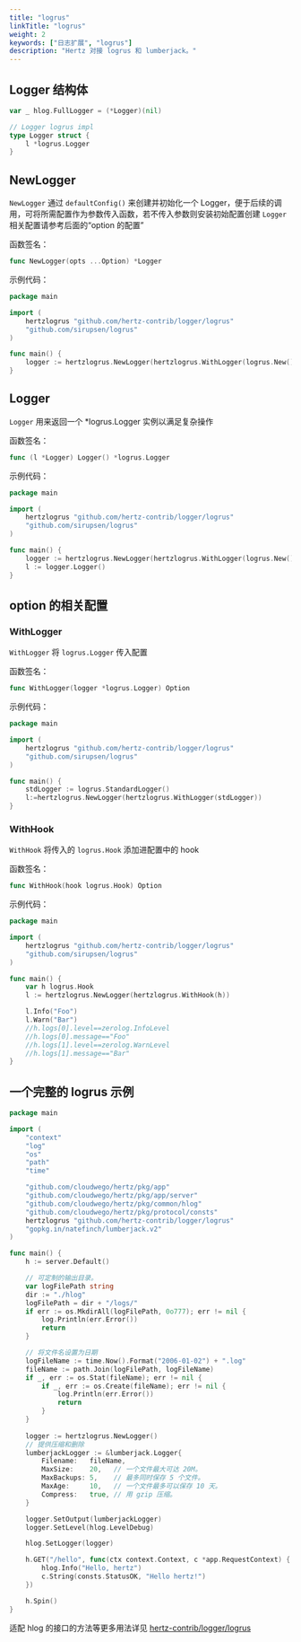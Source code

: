 ```yaml
---
title: "logrus"
linkTitle: "logrus"
weight: 2
keywords: ["日志扩展", "logrus"]
description: "Hertz 对接 logrus 和 lumberjack。"
---
```


## Logger 结构体

```go
var _ hlog.FullLogger = (*Logger)(nil)

// Logger logrus impl
type Logger struct {
    l *logrus.Logger
}
```

## NewLogger

`NewLogger` 通过 `defaultConfig()` 来创建并初始化一个 Logger，便于后续的调用，可将所需配置作为参数传入函数，若不传入参数则安装初始配置创建 `Logger`
相关配置请参考后面的“option 的配置”

函数签名：

```go
func NewLogger(opts ...Option) *Logger
```

示例代码：

```go
package main

import (
    hertzlogrus "github.com/hertz-contrib/logger/logrus"
    "github.com/sirupsen/logrus"
)

func main() {
    logger := hertzlogrus.NewLogger(hertzlogrus.WithLogger(logrus.New()))
}
```

## Logger

`Logger` 用来返回一个 *logrus.Logger 实例以满足复杂操作

函数签名：

```go
func (l *Logger) Logger() *logrus.Logger
```

示例代码：

```go
package main

import (
    hertzlogrus "github.com/hertz-contrib/logger/logrus"
    "github.com/sirupsen/logrus"
)

func main() {
    logger := hertzlogrus.NewLogger(hertzlogrus.WithLogger(logrus.New()))
    l := logger.Logger()
}
```

## option 的相关配置

### WithLogger

`WithLogger` 将 `logrus.Logger` 传入配置

函数签名：

```go
func WithLogger(logger *logrus.Logger) Option 
```

示例代码：

```go
package main

import (
    hertzlogrus "github.com/hertz-contrib/logger/logrus"
    "github.com/sirupsen/logrus"
)

func main() {
    stdLogger := logrus.StandardLogger()
    l:=hertzlogrus.NewLogger(hertzlogrus.WithLogger(stdLogger))
}
```

### WithHook

`WithHook` 将传入的 `logrus.Hook` 添加进配置中的 hook

函数签名：

```go
func WithHook(hook logrus.Hook) Option 
```

示例代码：

```go
package main

import (
    hertzlogrus "github.com/hertz-contrib/logger/logrus"
    "github.com/sirupsen/logrus"
)

func main() {
    var h logrus.Hook
    l := hertzlogrus.NewLogger(hertzlogrus.WithHook(h))

    l.Info("Foo")
    l.Warn("Bar")
    //h.logs[0].level==zerolog.InfoLevel
    //h.logs[0].message=="Foo"
    //h.logs[1].level==zerolog.WarnLevel
    //h.logs[1].message=="Bar"
}

```

## 一个完整的 logrus 示例

```go
package main

import (
	"context"
	"log"
	"os"
	"path"
	"time"

	"github.com/cloudwego/hertz/pkg/app"
	"github.com/cloudwego/hertz/pkg/app/server"
	"github.com/cloudwego/hertz/pkg/common/hlog"
	"github.com/cloudwego/hertz/pkg/protocol/consts"
	hertzlogrus "github.com/hertz-contrib/logger/logrus"
	"gopkg.in/natefinch/lumberjack.v2"
)

func main() {
	h := server.Default()

    // 可定制的输出目录。
	var logFilePath string
	dir := "./hlog"
	logFilePath = dir + "/logs/"
	if err := os.MkdirAll(logFilePath, 0o777); err != nil {
		log.Println(err.Error())
		return
	}

    // 将文件名设置为日期
	logFileName := time.Now().Format("2006-01-02") + ".log"
	fileName := path.Join(logFilePath, logFileName)
	if _, err := os.Stat(fileName); err != nil {
		if _, err := os.Create(fileName); err != nil {
			log.Println(err.Error())
			return
		}
	}
	
	logger := hertzlogrus.NewLogger()
    // 提供压缩和删除
	lumberjackLogger := &lumberjack.Logger{
		Filename:   fileName,
		MaxSize:    20,   // 一个文件最大可达 20M。
		MaxBackups: 5,    // 最多同时保存 5 个文件。
		MaxAge:     10,   // 一个文件最多可以保存 10 天。
		Compress:   true, // 用 gzip 压缩。
	}

	logger.SetOutput(lumberjackLogger)
	logger.SetLevel(hlog.LevelDebug)

	hlog.SetLogger(logger)

	h.GET("/hello", func(ctx context.Context, c *app.RequestContext) {
		hlog.Info("Hello, hertz")
		c.String(consts.StatusOK, "Hello hertz!")
	})

	h.Spin()
}
```

适配 hlog 的接口的方法等更多用法详见 [hertz-contrib/logger/logrus](https://github.com/hertz-contrib/logger/tree/main/logrus)

